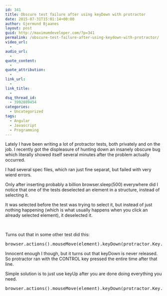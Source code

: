 ```yaml
---
id: 341
title: Obscure test failure after using keyDown with protractor
date: 2015-07-31T15:01:14+00:00
author: Gjermund Bjaanes
layout: post
guid: http://maximumdeveloper.com/?p=341
permalink: /obscure-test-failure-after-using-keydown-with-protractor/
video_url:
  - 
audio_url:
  - 
quote_content:
  - 
quote_attribution:
  - 
link_url:
  - 
link_title:
  - 
dsq_thread_id:
  - 3992889454
categories:
  - Uncategorized
tags:
  - Angular
  - Javascript
  - Programming
---
```

Lately I have been writing a lot of protractor tests, both privately and on the job. I recently got the displeasure of hunting down an insanely obscure bug which literally showed itself several minutes after the problem actually occurred.

<!--more-->
I had several spec files, which ran just fine separat, but failed with very wierd errors.

Only after inserting probably a billion browser.sleep(500) everywhere did I notice that one of the tests deselected an element in a structure, instead of selecting it.

It was selected before the test was trying to select it, but instead of just nothing happening (which is what usually happens when you click an already selected element), it deselected it.

&nbsp;

Turns out that in some other test did this:

<pre class="lang:js decode:true">browser.actions().mouseMove(element).keyDown(protractor.Key.CONTROL).click().perform();</pre>

Innocent enough I though, but it turns out that keyDown is never released. So protractor ran with the CONTROL key pressed the entire time after that line.

Simple solution is to just use keyUp after you are done doing everything you need.

<pre class="lang:js decode:true">browser.actions().mouseMove(element).keyDown(protractor.Key.CONTROL).click().keyUp(protractor.Key.CONTROL).perform();</pre>

<div class="addtoany_share_save_container addtoany_content_bottom">
  <div class="a2a_kit a2a_kit_size_32 addtoany_list a2a_target" id="wpa2a_39">
    <a class="a2a_button_facebook" href="http://www.addtoany.com/add_to/facebook?linkurl=http%3A%2F%2Fgjermundbjaanes.com%2Fobscure-test-failure-after-using-keydown-with-protractor%2F&linkname=Obscure%20test%20failure%20after%20using%20keyDown%20with%20protractor" title="Facebook" rel="nofollow" target="_blank"></a><a class="a2a_button_twitter" href="http://www.addtoany.com/add_to/twitter?linkurl=http%3A%2F%2Fgjermundbjaanes.com%2Fobscure-test-failure-after-using-keydown-with-protractor%2F&linkname=Obscure%20test%20failure%20after%20using%20keyDown%20with%20protractor" title="Twitter" rel="nofollow" target="_blank"></a><a class="a2a_button_google_plus" href="http://www.addtoany.com/add_to/google_plus?linkurl=http%3A%2F%2Fgjermundbjaanes.com%2Fobscure-test-failure-after-using-keydown-with-protractor%2F&linkname=Obscure%20test%20failure%20after%20using%20keyDown%20with%20protractor" title="Google+" rel="nofollow" target="_blank"></a><a class="a2a_dd addtoany_share_save" href="https://www.addtoany.com/share"></a>
  </div>
</div>
